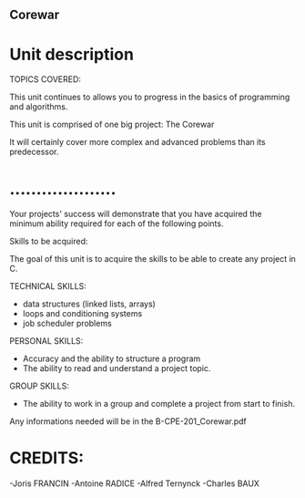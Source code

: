 ## Corewar

# Unit description

TOPICS COVERED:

This unit continues to allows you to progress in the basics of programming and algorithms.

This unit is comprised of one big project: The Corewar

It will certainly cover more complex and advanced problems than its predecessor. 


# ....................
Your projects' success will demonstrate that you have acquired the minimum ability required for each of the following points.

Skills to be acquired:

The goal of this unit is to acquire the skills to be able to create any project in C.

TECHNICAL SKILLS:
- data structures (linked lists, arrays)
- loops and conditioning systems
- job scheduler problems

PERSONAL SKILLS: 
- Accuracy and the ability to structure a program
- The ability to read and understand a project topic.

GROUP SKILLS:
- The ability to work in a group and complete a project from start to finish.

Any informations needed will be in the B-CPE-201_Corewar.pdf

# CREDITS:
-Joris FRANCIN
-Antoine RADICE
-Alfred Ternynck
-Charles BAUX
